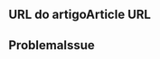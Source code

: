 <!---
Welcome to the Office Add-ins documentation repository.

To report an issue with the Office-Add-ins documentation, please provide the article URL and describe the issue below. Alternatively, if you want to submit a pull request with your recommended documentation changes, we will review your contributions and update our documentation accordingly.

If your issue is not related to the Office Add-ins documentation, please post it to one of the following channels instead:

- To ask a question about using the Office.js API, post your question to Stack Overflow and tag it with the "office-js" tag (http://stackoverflow.com/questions/tagged/office-js).

- To report an issue with the Office.js API or platform, create the issue in the OfficeDev/office-js repository (https://github.com/OfficeDev/office-js), which members of the product team monitor for customer-reported issues.

- To submit a feature request for the Office.js API or platform, post your idea to our User Voice page (https://officespdev.uservoice.com/), or if the feature request already exists there, add your vote for it.
-->

<!--- Provide a general summary of the documentation issue in the Title above -->

## <a name="article-url"></a><span data-ttu-id="c69ee-101">URL do artigo</span><span class="sxs-lookup"><span data-stu-id="c69ee-101">Article URL</span></span>
<!-- Provide the URL of the article that this documentation issue relates to -->

## <a name="issue"></a><span data-ttu-id="c69ee-102">Problema</span><span class="sxs-lookup"><span data-stu-id="c69ee-102">Issue</span></span>
<!-- Provide a thorough description of the documentation issue -->

